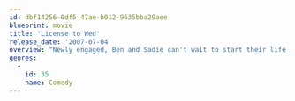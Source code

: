 ```yaml
---
id: dbf14256-0df5-47ae-b012-9635bba29aee
blueprint: movie
title: 'License to Wed'
release_date: '2007-07-04'
overview: "Newly engaged, Ben and Sadie can't wait to start their life together and live happily ever after. However Sadie's family church's Reverend Frank won't bless their union until they pass his patented, \"foolproof\" marriage prep course consisting of outrageous classes, outlandish homework assignments and some outright invasion of privacy."
genres:
  -
    id: 35
    name: Comedy
---
```

